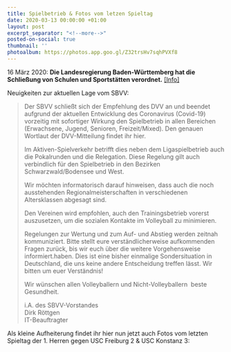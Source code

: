 ```yaml
---
title: Spielbetrieb & Fotos vom letzen Spieltag
date: 2020-03-13 00:00:00 +01:00
layout: post
excerpt_separator: "<!--more-->"
posted-on-social: true
thumbnail: ''
photoalbum: https://photos.app.goo.gl/Z32trsHv7sqhPVXf8
---
```


16 März 2020: **Die Landesregierung Baden-Württemberg hat die Schließung von Schulen und Sportstätten verordnet.** <a href="https://www.baden-wuerttemberg.de/de/service/presse/pressemitteilung/pid/landesregierung-beschliesst-massnahmen-gegen-die-ausbreitung-des-coronavirus/"  rel="nofollow noopener">\[Info\]</a>

Neuigkeiten zur aktuellen Lage vom SBVV:

> Der SBVV schließt sich der Empfehlung des DVV an und beendet aufgrund der aktuellen Entwicklung des Coronavirus (Covid-19) vorzeitig mit sofortiger Wirkung den Spielbetrieb in allen Bereichen (Erwachsene, Jugend, Senioren, Freizeit/Mixed). Den genauen Wortlaut der DVV-Mitteilung findet ihr hier.
>
> Im Aktiven-Spielverkehr betrifft dies neben dem Ligaspielbetrieb auch die Pokalrunden und die Relegation. Diese Regelung gilt auch verbindlich für den Spielbetrieb in den Bezirken Schwarzwald/Bodensee und West.
>
> Wir möchten informatorisch darauf hinweisen, dass auch die noch ausstehenden Regionalmeisterschaften in verschiedenen Altersklassen abgesagt sind.
>
> Den Vereinen wird empfohlen, auch den Trainingsbetrieb vorerst auszusetzen, um die sozialen Kontakte im Volleyball zu minimieren.
>
> Regelungen zur Wertung und zum Auf- und Abstieg werden zeitnah kommuniziert. Bitte stellt eure verständlicherweise aufkommenden Fragen zurück, bis wir euch über die weitere Vorgehensweise informiert.haben. Dies ist eine bisher einmalige Sondersituation in Deutschland, die uns keine andere Entscheidung treffen lässt. Wir bitten um euer Verständnis!
>
> Wir wünschen allen Volleyballern und Nicht-Volleyballern  beste Gesundheit.
>
> i.A. des SBVV-Vorstandes  
> Dirk Röttgen  
> IT-Beauftragter

Als kleine Aufheiterung findet ihr hier nun jetzt auch Fotos vom letzten Spieltag der 1. Herren gegen USC Freiburg 2 & USC Konstanz 3: